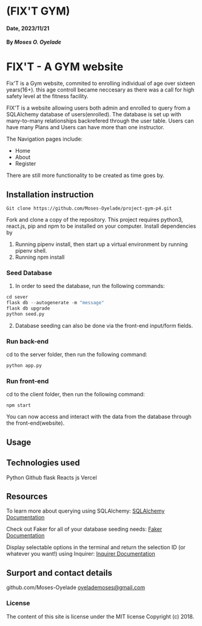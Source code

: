 # (FIX'T GYM)
#### Date, 2023/11/21
#### By *Moses O. Oyelade*

# FIX'T - A GYM website
Fix'T is a Gym website, commited to enrolling individual of age over sixteen years(16+).
this age controll became neccesary as there was a call for high safety level at the fitness facility.

FIX'T is a website allowing users both admin and enrolled to query from a SQLAlchemy database of users(enrolled). The database is set up with many-to-many relationships backrefered through the user table. Users can have many Plans and Users can have more than one instructor.

The Navigation pages include:

* Home
* About
* Register

There are still more functionality to be created as time goes by.


## Installation instruction
```
Git clone https://github.com/Moses-Oyelade/project-gym-p4.git
```

Fork and clone a copy of the repository. This project requires python3, react.js, pip and npm to be installed on your computer. Install dependencies by 
1. Running pipenv install, then start up a virtual environment by running pipenv shell.
2. Running npm install

### Seed Database

1. In order to seed the database, run the following commands:

```python
cd sever
flask db --autogenerate -m "message"
flask db upgrade
python seed.py
```
2. Database seeding can also be done via the front-end input/form fields.

### Run back-end

cd to the server folder, then run the following command:

```python 
python app.py
```

### Run front-end

cd to the client folder, then run the following command:

```
npm start
```
You can now access and interact with the data from the database through the front-end(website).

## Usage
 

## Technologies used
Python
Github
flask
Reacts js
Vercel

## Resources

To learn more about querying using SQLAlchemy: [SQLAlchemy Documentation](https://www.sqlalchemy.org/)

Check out Faker for all of your database seeding needs: [Faker Documentation](https://faker.readthedocs.io/en/master/)


Display selectable options in the terminal and return the selection ID (or whatever you want!) using Inquirer: [Inquirer Documentation](https://pypi.org/project/inquirer/)


## Surport and contact details
github.com/Moses-Oyelade
oyelademoses@gmail.com
### License
The content of this site is license under the MIT license
Copyright (c) 2018.